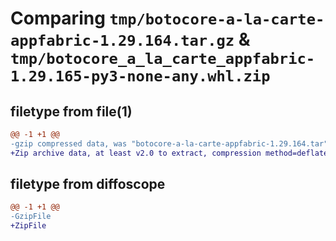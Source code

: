# Comparing `tmp/botocore-a-la-carte-appfabric-1.29.164.tar.gz` & `tmp/botocore_a_la_carte_appfabric-1.29.165-py3-none-any.whl.zip`

## filetype from file(1)

```diff
@@ -1 +1 @@
-gzip compressed data, was "botocore-a-la-carte-appfabric-1.29.164.tar", last modified: Fri Jun 30 01:38:39 2023, max compression
+Zip archive data, at least v2.0 to extract, compression method=deflate
```

## filetype from diffoscope

```diff
@@ -1 +1 @@
-GzipFile
+ZipFile
```

